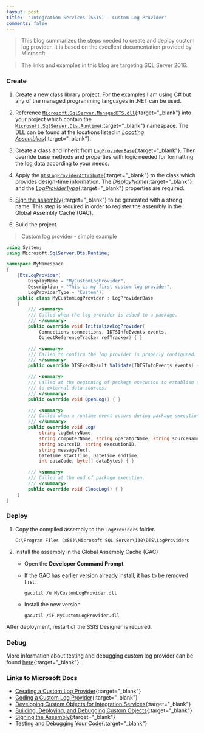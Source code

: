 ```yaml
---
layout: post
title:  "Integration Services (SSIS) - Custom Log Provider"
comments: false
---
```


> This blog summarizes the steps needed to create and deploy custom log provider. It is based on the excellent documentation provided by Microsoft.

> The links and examples in this blog are targeting SQL Server 2016.

### Create
1. Create a new class library project. For the examples I am using C# but any of the managed programming languages in .NET can be used. 
   
2. Reference [`Microsoft.SqlServer.ManagedDTS.dll`][3]{:target="_blank"} into your project which contain the [`Microsoft.SqlServer.Dts.Runtime`][4]{:target="_blank"} namespace. The DLL can be found at the locations listed in [*Locating Assemblies*][5]{:target="_blank"}.

3. Create a class and inherit from [`LogProviderBase`][6]{:target="_blank"}. Then override base methods and properties with logic needed for formatting the log data according to your needs.

4. Apply the [`DtsLogProviderAttribute`][7]{:target="_blank"} to the class which provides design-time information. The [*DisplayName*][8]{:target="_blank"} and the [*LogProviderType*][9]{:target="_blank"} properties are required.

5. [Sign the assembly][10]{:target="_blank"} to be generated with a strong name. This step is required in order to register the assembly in the Global Assembly Cache (GAC).

6. Build the project.
  
> Custom log provider - simple example

``` csharp
using System;
using Microsoft.SqlServer.Dts.Runtime;

namespace MyNamespace
{
    [DtsLogProvider(
        DisplayName = "MyCustomLogProvider",
        Description = "This is my first custom log provider",
        LogProviderType = "Custom")]
    public class MyCustomLogProvider : LogProviderBase
    {
        /// <summary>
        /// Called when the log provider is added to a package.
        /// </summary>
        public override void InitializeLogProvider(
            Connections connections, IDTSInfoEvents events, 
            ObjectReferenceTracker refTracker) { }

        /// <summary>
        /// Called to confirm the log provider is properly configured.
        /// </summary>
        public override DTSExecResult Validate(IDTSInfoEvents events) { }

        /// <summary>
        /// Called at the beginning of package execution to establish connections 
        /// to external data sources.
        /// </summary>
        public override void OpenLog() { }

        /// <summary>
        /// Called when a runtime event occurs during package execution.
        /// </summary>
        public override void Log(
            string logEntryName, 
            string computerName, string operatorName, string sourceName, 
            string sourceID, string executionID, 
            string messageText, 
            DateTime startTime, DateTime endTime, 
            int dataCode, byte[] dataBytes) { }

        /// <summary>
        /// Called at the end of package execution.
        /// </summary>
        public override void CloseLog() { }
    }
}
```

### Deploy

1. Copy the compiled assembly to the `LogProviders`  folder.

    `C:\Program Files (x86)\Microsoft SQL Server\130\DTS\LogProviders`

2. Install the assembly in the Global Assembly Cache (GAC)
    * Open the **Developer Command Prompt**
    * If the GAC has earlier version already install, it has to be removed first.
     
        `gacutil /u MyCustomLogProvider.dll`

    * Install the new version
        
        `gacutil /iF MyCustomLogProvider.dll`
    
After deployment, restart of the SSIS Designer is required. 
   

### Debug

More information about testing and debugging custom log provider can be found [here][14]{:target="_blank"}.

### Links to Microsoft Docs
- [Creating a Custom Log Provider][2]{:target="_blank"}
- [Coding a Custom Log Provider][13]{:target="_blank"}
- [Developing Custom Objects for Integration Services][11]{:target="_blank"}
- [Building, Deploying, and Debugging Custom Objects][12]{:target="_blank"}
- [Signing the Assembly][10]{:target="_blank"}
- [Testing and Debugging Your Code][14]{:target="_blank"}
  
<!-- Links -->
[2]: https://docs.microsoft.com/en-us/sql/integration-services/extending-packages-custom-objects/log-provider/creating-a-custom-log-provider?view=sql-server-2016
[3]: https://docs.microsoft.com/en-us/sql/integration-services/integration-services-programming-overview?view=sql-server-2016#commonly-used-assemblies
[4]: https://docs.microsoft.com/en-us/dotnet/api/microsoft.sqlserver.dts.runtime?view=sqlserver-2016
[5]: https://docs.microsoft.com/en-us/sql/integration-services/integration-services-programming-overview?view=sql-server-2016#locating-assemblies
[6]: https://docs.microsoft.com/en-us/dotnet/api/microsoft.sqlserver.dts.runtime.logproviderbase?view=sqlserver-2016
[7]: https://docs.microsoft.com/en-us/dotnet/api/microsoft.sqlserver.dts.runtime.dtslogproviderattribute?view=sqlserver-2016
[8]: https://docs.microsoft.com/en-us/dotnet/api/microsoft.sqlserver.dts.runtime.localization.dtslocalizableattribute.displayname?view=sqlserver-2016
[9]: https://docs.microsoft.com/en-us/dotnet/api/microsoft.sqlserver.dts.runtime.dtslogproviderattribute.logprovidertype?view=sqlserver-2016
[10]: https://docs.microsoft.com/en-us/sql/integration-services/extending-packages-custom-objects/building-deploying-and-debugging-custom-objects?view=sql-server-2016#signing
[11]: https://docs.microsoft.com/en-us/sql/integration-services/extending-packages-custom-objects/developing-custom-objects-for-integration-services?view=sql-server-2016
[12]: https://docs.microsoft.com/en-us/sql/integration-services/extending-packages-custom-objects/building-deploying-and-debugging-custom-objects?view=sql-server-2016
[13]: https://docs.microsoft.com/en-us/sql/integration-services/extending-packages-custom-objects/log-provider/coding-a-custom-log-provider?view=sql-server-2016
[14]: https://docs.microsoft.com/en-us/sql/integration-services/extending-packages-custom-objects/building-deploying-and-debugging-custom-objects?view=sql-server-2016#testing

